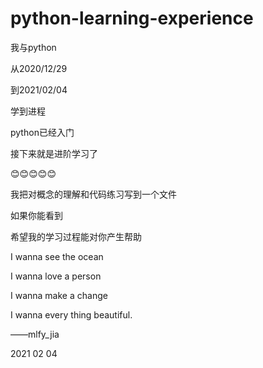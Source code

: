 # python-learning-experience
<p>我与python</p>
<p>从2020/12/29</p>
<p>到2021/02/04</p>
<p>学到进程</p>
<p>python已经入门</p>
<p>接下来就是进阶学习了</p>
<p>😊😊😊😊😊</p>
<p>我把对概念的理解和代码练习写到一个文件</p>
<p>如果你能看到</p>
<p>希望我的学习过程能对你产生帮助</p>
<p></p>
<p>I wanna see the ocean</p>
<p>I wanna love a person</p>
<p>I wanna make a change</p>
<p>I wanna every thing beautiful.</p>
<p></p>
<p>——mlfy_jia</p>
<p>2021 02 04</ps>
